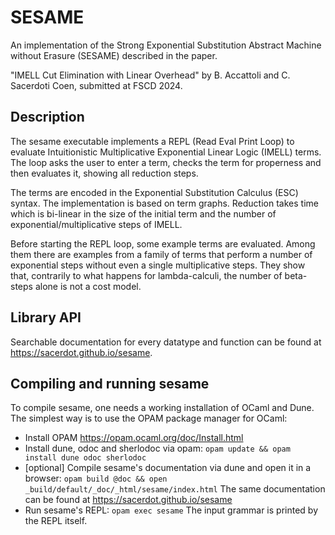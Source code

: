 # SESAME

An implementation of the Strong Exponential Substitution Abstract Machine without
Erasure (SESAME) described in the paper.

"IMELL Cut Elimination with Linear Overhead" by
B. Accattoli and C. Sacerdoti Coen, submitted at FSCD 2024.


## Description

The sesame executable implements a REPL (Read Eval Print Loop) to evaluate
Intuitionistic Multiplicative Exponential Linear Logic (IMELL) terms. The loop
asks the user to enter a term, checks the term for properness and then evaluates
it, showing all reduction steps.

The terms are encoded in the Exponential Substitution Calculus (ESC) syntax.
The implementation is based on term graphs. Reduction takes time which is
bi-linear in the size of the initial term and the number of
exponential/multiplicative steps of IMELL.

Before starting the REPL loop, some example terms are evaluated. Among them
there are examples from a family of terms that perform a number of exponential
steps without even a single multiplicative steps. They show that, contrarily to
what happens for lambda-calculi, the number of beta-steps alone is not a cost
model.

## Library API

Searchable documentation for every datatype and function can be found at
<https://sacerdot.github.io/sesame>.


## Compiling and running sesame

To compile sesame, one needs a working installation of OCaml and Dune.
The simplest way is to use the OPAM package manager for OCaml:

- Install OPAM <https://opam.ocaml.org/doc/Install.html>
- Install dune, odoc and sherlodoc via opam:
  `opam update && opam install dune odoc sherlodoc`
- [optional] Compile sesame's documentation via dune and open it in a browser:
  `opam build @doc && open _build/default/_doc/_html/sesame/index.html`
  The same documentation can be found at <https://sacerdot.github.io/sesame>
- Run sesame's REPL: `opam exec sesame`
  The input grammar is printed by the REPL itself.
